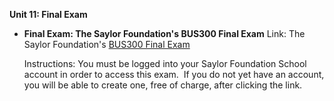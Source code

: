 **Unit 11: Final Exam** <span id="11"></span> 
-   **Final Exam: The Saylor Foundation's BUS300 Final Exam**
    Link: The Saylor Foundation's [BUS300 Final
    Exam](http://school.saylor.org/mod/quiz/view.php?id=251)  
      
     Instructions: You must be logged into your Saylor Foundation School
    account in order to access this exam.  If you do not yet have an
    account, you will be able to create one, free of charge, after
    clicking the link.


